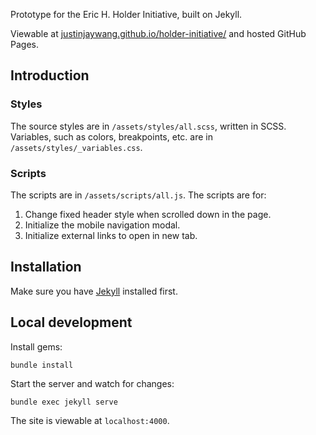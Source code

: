Prototype for the Eric H. Holder Initiative, built on Jekyll.

Viewable at [justinjaywang.github.io/holder-initiative/](https://justinjaywang.github.io/holder-initiative/) and hosted GitHub Pages.

## Introduction

### Styles

The source styles are in `/assets/styles/all.scss`, written in SCSS. Variables, such as colors, breakpoints, etc. are in `/assets/styles/_variables.css`.

### Scripts

The scripts are in `/assets/scripts/all.js`. The scripts are for:

1. Change fixed header style when scrolled down in the page.
1. Initialize the mobile navigation modal.
1. Initialize external links to open in new tab.

## Installation

Make sure you have [Jekyll](https://jekyllrb.com/) installed first.

## Local development

Install gems:
```
bundle install
```

Start the server and watch for changes:

```
bundle exec jekyll serve
```

The site is viewable at `localhost:4000`.
